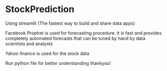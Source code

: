# StockPrediction
Using streamlit (The fastest way to build and share data apps)

Facebook Prophet is used for forecasting procedure. it is fast and provides completely automated forecasts that can be tuned by hand by data scientists and analysts

Yahoo finance is used for the stock data 

Run python file for better understanding
thankyou!

